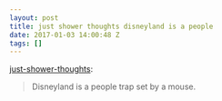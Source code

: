 ```yaml
---
layout: post
title: just shower thoughts disneyland is a people
date: 2017-01-03 14:00:48 Z
tags: []
---
```

[just-shower-thoughts](http://just-shower-thoughts.tumblr.com/post/155306377484/disneyland-is-a-people-trap-set-by-a-mouse):

> Disneyland is a people trap set by a mouse.
